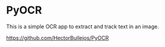 # PyOCR


This is a simple OCR app to extract and track text in an image.

https://github.com/HectorBullejos/PyOCR
